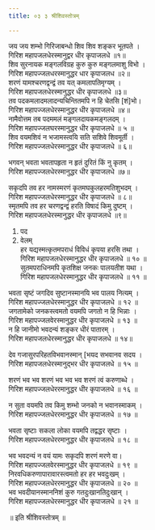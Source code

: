 ```yaml
---
title: ०३ ३ श्रीशिवस्तोत्रम्

---
```

 जय जय शम्भो गिरिजाबन्धो शिव शिव शङ्कर भूतपते ।  
गिरिश महापजलधेरस्मानुद्वर धीर कृपाजलधे ॥१॥  
शिव सुरनायक मङ्गलविग्रह कुरु कुरु मङ्गलमाशु विभो ।  
गिरिश महापज्जलधरस्मानुद्धर धार कृपाजलध ॥२॥  
शरणं यामश्चरणद्वन्द्वं तव यत् कमलापतिमृग्यम् ।  
गिरिश महापजलधेरस्मानुद्धर धीर कृपाजलधे ॥३॥  
तव पदकमलादमलादन्यचिन्तितमपि न हि चेतसि [शं]भो।  
गिरिश महापज्जलधेरस्मानुद्धर धीर कृपाजलधे ॥४॥  
नामैवोत्तम तब पदममलं मङ्गलदायकमङ्गलदम् ।  
गिरिश महापज्जलघरस्मानुद्धर धीर कृपाजलधे ॥ ५ ॥  
शिव वयमशिवं न भजामस्त्वयि सति सशिवे शिवमूर्ती ।  
गिरिश महापज्जलधेरस्मानुद्धर धीर कृपाजलधे ॥ ६॥  

भगवन् भवता भवतापहृता न हृतं दुरितं किं नु कृतम् ।  
गिरिश महापज्जलधेरस्मानुद्धर धीर कृपाजलधे ॥७॥  

सकृदपि तव हर नामस्मरणं कृतमघकुलहरमतिशुभदम् ।  
गिरिश महापज्जलधेरस्मानुद्धर धीर कृपाजलधे ॥ ८॥  
स्मृतमपि तव हर चरणद्वन्द्वं हरति विषादं किमु दुष्टम् ।  
गिरिश महापजलधेरस्मानुद्धर धीर कृपाजलधे ॥९॥  

1. पद  
2. वेलम्  
हर यद्यस्मत्कृतमपराधं विविधं कृपया हरसि तथा ।  
गिरिश महापजलधेरस्मानुद्धर धीर कृपाजलधे ॥ १० ॥  
सुतमपराधिनमपि कृतशिक्ष जनकः पालयतीश यथा ।  
गिरिश महापजलधेरस्मानुद्धर धीर कृपाजलधे ॥ ११ ॥  

भवता सृष्टं जगदिव सुष्टानस्मानयि भव पालय नित्यम् ।  
गिरिश महापज्जलधेरस्मानुद्धर धीर कृपाजलधे ॥ १२ ॥  
जगतामेको जनकस्त्वमतो वयमपि जगतो न हि भिन्नाः ।  
गिरिश महापज्जलवेरस्मानुद्धर धीर कृपाजलधे ॥ १३ ॥  
न हि जानीमो भवदन्यं शङ्कर धीरं पातारम् ।  
गिरिश महापजलधेरस्मानुद्धर धीर कृपाजलधे ॥ १४॥  

देव गजासुरपरिहतविभवानस्मान् [भयद सभवानव सदय ।  
गिरिश महापजलधेरस्मानुद्भर धीर कृपाजलधे ॥ १५ ॥  

शरणं भव भव शरणं भव भव भव शरणं त्वं करुणाब्धे ।  
गिरिश महापज्जलधेररमानुद्धर धीर कृपाजलधे ॥ १६ ॥  

न सुता वयमपि तव किमु शम्भो जनको न भवानस्माकम् ।  
गिरिश महापज्जलधेररमानुद्धर धीर कृपाजलधे ॥ १७ ॥  

भवता सृष्टाः सकला लोका वयमपि तद्वद्धर सृष्टाः ।  
गिरिश महापज्जलधेररमानुद्धर धीर कृपाजलधे ॥ १८ ॥  

भव भवदन्यं न वयं यामः सकृदपि शरणं मरणे वा।  
गिरिश महापज्जलवेरस्मानुद्धर धीर कृपाजलधे ॥ १९ ॥  
निरवधिकरुणापारावारस्त्वमतो हर हर भवदुःखम् ।  
गिरिश महापज्जलधेररमानुद्धर धीर कृपाजलधे ॥ २० ॥  
भव भवदीयानस्माननिशं कुरु गतदुःखानतिदुःखान् ।  
गिरिश महापज्जलधेरस्मानुद्धर धीर कृपाजलधे ॥ २१ ॥  

॥ इति श्रीशिवस्तोत्रम् ॥  